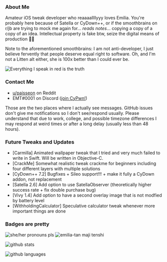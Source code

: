 ### About Me
Amateur iOS tweak developer who reaaaallllyyy loves Emilia. You're probably here because of Satella or CyDown++, or if the smoothbrains on r/jb are trying to mock me again for... *reads notes*... copying a copy of a copy of an idea. Intellectual property is fake btw, seize the digital means of production 🏴‍☠️

Note to the aforementioned smoothbrains: I am not anti-developer, I just believe fervently that people deserve equal right to software. Oh, and I'm not a Litten alt either, she is 100x better than I could ever be.

![Everything I speak in red is the truth](https://lingtalfi.com/services/pngtext?color=cc0000&size=12&text=All%20my%20tweaks%20will%20have%20many%20bugs,%20with%20certainty.)

### Contact Me
- [u/paisseon](https://reddit.com/u/paisseon) on Reddit
- EMT#0001 on Discord ([join CyPwn!](https://discord.gg/cZ2gBRZvwW))

Those are the two places where I actually see messages. GitHub issues don't give me notifications so I don't see/respond usually. Please understand that due to work, college, and possible timezone differences I may respond at weird times or after a long delay (usually less than 48 hours).

### Future Tweaks and Updates
- \[Carmilla] Animated wallpaper tweak that I tried and very much failed to write in Swift. Will be written in Objective-C.
- \[CrackMe] Somewhat realistic tweak crackme for beginners including four different layers with multiple solutions
- \[CyDown++ 7.2] Bugfixes + Sileo support!!! + make it fully a CyDown addon, not replacement
- \[Satella 2.6] Add option to use SatellaObserver (theoretically higher success rate + fix double purchase bug)
- \[Vivy 1.4] Add option to have a second overlay image that is not modfied by battery level
- \[WithholdingCalculator] Speculative calculator tweak whenever more important things are done

### Badges are pretty
![she/her pronouns pls](https://img.shields.io/badge/pronouns-she%2Fher-e91f63)
![emilia-tan maji tenshi](https://img.shields.io/badge/waifu-emilia-%234a00cc)

![github stats](https://github-readme-stats.vercel.app/api?username=paisseon&show_icons=true&count_private=true&theme=dark&hide_title=true)

![github languages](https://github-readme-stats.vercel.app/api/top-langs/?username=paisseon&theme=dark&layout=compact&hide_title=true)
